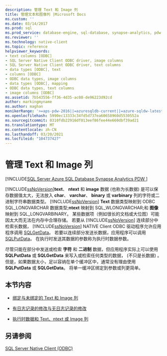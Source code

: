 ```yaml
---
description: 管理 Text 和 Image 列
title: 管理文本和图像列 |Microsoft Docs
ms.custom: ''
ms.date: 03/14/2017
ms.prod: sql
ms.prod_service: database-engine, sql-database, synapse-analytics, pdw
ms.reviewer: ''
ms.technology: native-client
ms.topic: reference
helpviewer_keywords:
- text columns [ODBC]
- SQL Server Native Client ODBC driver, image columns
- SQL Server Native Client ODBC driver, text columns
- data types [ODBC], text
- columns [ODBC]
- ODBC data types, image columns
- data types [ODBC], mapping
- ODBC data types, text columns
- image columns [ODBC]
ms.assetid: 7b543556-ff36-4d35-ac08-de96223d92cd
author: markingmyname
ms.author: maghan
monikerRange: '>=aps-pdw-2016||=azuresqldb-current||=azure-sqldw-latest||>=sql-server-2016||>=sql-server-linux-2017||=azuresqldb-mi-current'
ms.openlocfilehash: 5990ec13333c34fd5d737ea60658960d5530552a
ms.sourcegitcommit: 0310fdb22916df013eef86fee44e660dbf39ad21
ms.translationtype: MT
ms.contentlocale: zh-CN
ms.lasthandoff: 03/20/2021
ms.locfileid: "104737427"
---
```

# <a name="managing-text-and-image-columns"></a>管理 Text 和 Image 列
[!INCLUDE[SQL Server Azure SQL Database Synapse Analytics PDW ](../../includes/applies-to-version/sql-asdb-asdbmi-asa-pdw.md)]

  [!INCLUDE[ssNoVersion](../../includes/ssnoversion-md.md)]**text**、 **ntext** 和 **image** 数据 (也称为长数据) 是可以保存数据值太大，无法放入 **char**、 **varchar**、 **binary** 或 **varbinary** 列的字符或二进制字符串数据类型。 [!INCLUDE[ssNoVersion](../../includes/ssnoversion-md.md)] **Text** 数据类型映射到 ODBC SQL_LONGVARCHAR 数据类型;**ntext** 映射到 SQL_WLONGVARCHAR;和 **图像** 映射到 SQL_LONGVARBINARY。 某些数据项（例如很长的文档或大位图）可能因太大而无法在内存中合理存储。 若要从 [!INCLUDE[ssNoVersion](../../includes/ssnoversion-md.md)] 连续部分中检索长数据， [!INCLUDE[ssNoVersion](../../includes/ssnoversion-md.md)] NATIVE Client ODBC 驱动程序允许应用程序调用 [SQLGetData](../../relational-databases/native-client-odbc-api/sqlgetdata.md)。 若要以连续部分发送长数据，应用程序可以调用 [SQLPutData](../../relational-databases/native-client-odbc-api/sqlputdata.md)。 在执行时发送其数据的参数称为执行时数据参数。  
  
 尽管只能在部分中发送或检索 **字符** 和 **二进制** 数据，但应用程序实际上可以使用 **SQLPutData** 或 **SQLGetData** 来写入或检索任何类型的数据， (不只是长数据) 。 但是，如果数据太小，足以容纳在单个缓冲区中，通常没有理由使用 **SQLPutData** 或 **SQLGetData**。 将单一缓冲区绑定到参数或列更简单。  
  
## <a name="in-this-section"></a>本节内容  
  
-   [绑定与未绑定的 Text 和 Image 列](../../relational-databases/native-client-odbc-text-image-columns/bound-vs-unbound-text-and-image-columns.md)  
  
-   [有日志记录的修改与无日志记录的修改](../../relational-databases/native-client-odbc-text-image-columns/logged-vs-unlogged-modifications.md)  
  
-   [执行时数据和 Text、ntext 或 Image 列](../../relational-databases/native-client-odbc-text-image-columns/data-at-execution-and-text-ntext-or-image-columns.md)  
  
## <a name="see-also"></a>另请参阅  
 [SQL Server Native Client (ODBC)](../../relational-databases/native-client/odbc/sql-server-native-client-odbc.md)  
  
  
